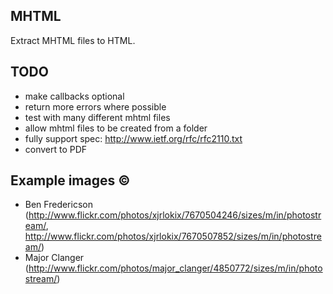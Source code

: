 MHTML
-----

Extract MHTML files to HTML.

TODO
----

  * make callbacks optional
  * return more errors where possible
  * test with many different mhtml files
  * allow mhtml files to be created from a folder
  * fully support spec: http://www.ietf.org/rfc/rfc2110.txt
  * convert to PDF

Example images ©
----------------

  * Ben Fredericson (http://www.flickr.com/photos/xjrlokix/7670504246/sizes/m/in/photostream/, http://www.flickr.com/photos/xjrlokix/7670507852/sizes/m/in/photostream/)
  * Major Clanger (http://www.flickr.com/photos/major_clanger/4850772/sizes/m/in/photostream/)

